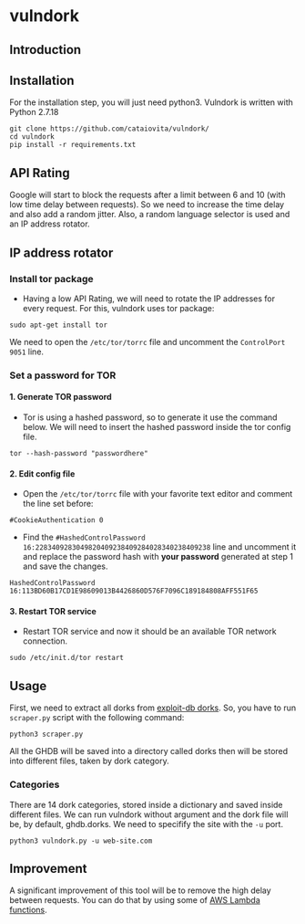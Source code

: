 # vulndork

## Introduction

## Installation

For the installation step, you will just need python3. Vulndork is written with Python 2.7.18

```
git clone https://github.com/cataiovita/vulndork/
cd vulndork
pip install -r requirements.txt
```

## API Rating

Google will start to block the requests after a limit between 6 and 10 (with low time delay between requests). So we need to increase the time delay and also add a random jitter. Also, a random language selector is used and an IP address rotator.

## IP address rotator

### Install tor package

+ Having a low API Rating, we will need to rotate the IP addresses for every request. For this, vulndork uses tor package:

```sudo apt-get install tor```

We need to open the ```/etc/tor/torrc``` file and uncomment the ```ControlPort 9051``` line.

### Set a password for TOR

#### 1. Generate TOR password

+ Tor is using a hashed password, so to generate it use the command below. We will need to insert the hashed password inside the tor config file.

```tor --hash-password "passwordhere"```

#### 2. Edit config file

+ Open the ```/etc/tor/torrc``` file with your favorite text editor and comment the line set before:

```#CookieAuthentication 0```

+ Find the ```#HashedControlPassword 16:2283409283049820409238409284028340238409238``` line and uncomment it and replace the password hash with **your password** generated at step 1 and save the changes.

```HashedControlPassword 16:113BD60B17CD1E98609013B4426860D576F7096C189184808AFF551F65```

#### 3. Restart TOR service

+ Restart TOR service and now it should be an available TOR network connection.

```sudo /etc/init.d/tor restart```

## Usage

First, we need to extract all dorks from [exploit-db dorks](https://www.exploit-db.com/google-hacking-database). So, you have to run ``scraper.py`` script with the following command:

``python3 scraper.py``

All the GHDB will be saved into a directory called dorks then will be stored into different files, taken by dork category. 

### Categories

There are 14 dork categories, stored inside a dictionary and saved inside different files. We can run vulndork without argument and the dork file will be, by default, ghdb.dorks. We need to specifify the site with the ```-u``` port.

```python3 vulndork.py -u web-site.com```

## Improvement

A significant improvement of this tool will be to remove the high delay between requests. You can do that by using some of [AWS Lambda functions](https://aws.amazon.com/lambda/).
